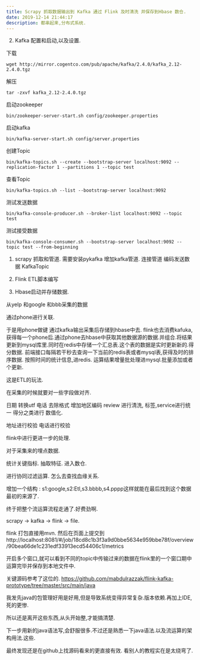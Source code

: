```yaml
---
title: Scrapy 抓取数据输出到 Kafka 通过 Flink 及时清洗 并保存到Hbase 数仓.
date: 2019-12-14 21:44:17
description: 都串起来,分布式系统.
---
```






2. Kafka 配置和启动,以及设置.

下载
```
wget http://mirror.cogentco.com/pub/apache/kafka/2.4.0/kafka_2.12-2.4.0.tgz
```

解压
```
tar -zxvf kafka_2.12-2.4.0.tgz
```

启动zookeeper
```
bin/zookeeper-server-start.sh config/zookeeper.properties
```

启动kafka
```
bin/kafka-server-start.sh config/server.properties
```

创建Topic
```
bin/kafka-topics.sh --create --bootstrap-server localhost:9092 --replication-factor 1 --partitions 1 --topic test
```
查看Topic
```
bin/kafka-topics.sh --list --bootstrap-server localhost:9092
```
测试发送数据
```
bin/kafka-console-producer.sh --broker-list localhost:9092 --topic test
```
测试接受数据
```
bin/kafka-console-consumer.sh --bootstrap-server localhost:9092 --topic test --from-beginning
```

1. scrapy 抓取和管道.
需要安装pykafka
增加kafka管道.
连接管道
编码发送数据
KafkaTopic

3. Flink ETL脚本编写

4. Hbase启动并存储数据.




从yelp 和google 和bbb采集的数据

通过phone进行关联.

于是用phone做键 通过kafka输出采集后存储到hbase中去.
flink也去消费kafuka,获得每一个phone后.通过phone去hbase中获取其他数据源的数据.并组合.将结果更新到mysql库里.同时在redis中存储一个汇总表.这个表的数据是实时更新新的.得分数据. 前端接口每隔若干秒去查询一下当前的redis表或者mysql表,获得及时的排序数据.
按照时间的统计信息,进redis. 运算结果增量批处理进mysql.批量添加或者个更新.

这是ETL的玩法.


在采集的时候就要对一些字段做对齐.

日期 转换utf
电话 去除格式 增加地区编码
review 进行清洗,
标签,service进行统一
得分之类进行 数值化.

地址进行校验
电话进行校验

flink中进行更进一步的处理.

对于采集来的埋点数据.

统计关键指标.
抽取特征.
进入数仓.

进行协同过滤运算.
怎么去查找血缘关系.

增加一个结构 : s1:google,s2:Etl,s3.bbbb,s4.pppp这样就能在最后找到这个数据最初的来源了.




终于把整个流运算流程走通了.好费劲啊.

scrapy -> kafka -> flink -> file.

flink 打包直接用mvn. 然后在页面上提交到
http://localhost:8081/#/job/18cd8c1b3f3a9d0bbe5634e959bbe78f/overview/90bea66de1c231edf33913ecd54406c1/metrics

开启多个窗口,就可以看到不同的topic中传输过来的数据在flink里的一个窗口期中运算完毕并保存到本地文件中.

关键源码参考了这位的.
https://github.com/mabdulrazzak/flink-kafka-prototype/tree/master/src/main/java

我发先java的包管理好用是好用,但是导致系统变得异常复杂.版本依赖.再加上IDE,死的更惨.

所以还是离开这些东西,从头开始整,才能搞清楚.

下一步用新的java语法写,会舒服很多.不过还是熟悉一下java语法.以及流运算的架构用法.这些.

最终发现还是在github上找源码看来的更直接有效. 看别人的教程实在是太绕弯了.